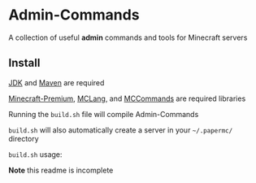 # Admin-Commands

A collection of useful **admin** commands and tools for Minecraft servers

## Install

[JDK](https://openjdk.java.net/install/) and [Maven](https://maven.apache.org/install.html) are required

[Minecraft-Premium](https://github.com/ZomoXYZ/MCLang), [MCLang](https://github.com/ZomoXYZ/MCLang), and [MCCommands](https://github.com/ZomoXYZ/MCCommands) are required libraries

Running the `build.sh` file will compile Admin-Commands

`build.sh` will also automatically create a server in your `~/.papermc/` directory

`build.sh` usage:

**Note** this readme is incomplete
